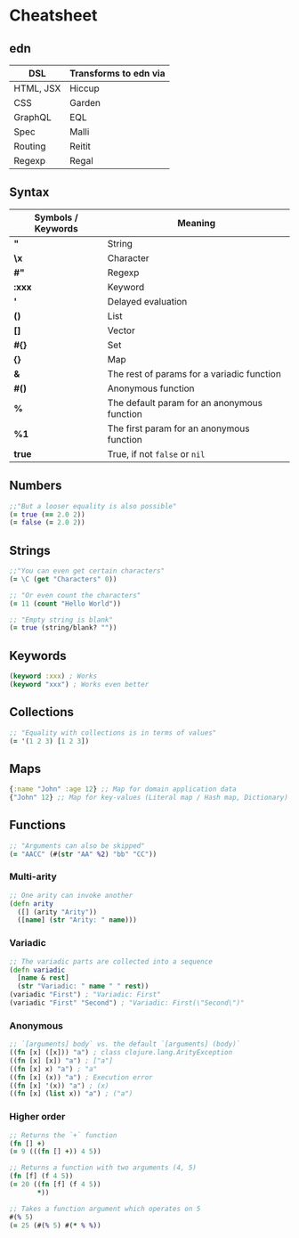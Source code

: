 # Cheatsheet

## edn

| DSL       | Transforms to edn via |
| --------- | --------------------- |
| HTML, JSX | Hiccup                |
| CSS       | Garden                |
| GraphQL   | EQL                   |
| Spec      | Malli                 |
| Routing   | Reitit                |
| Regexp    | Regal                 |

## Syntax

| Symbols / Keywords | Meaning                                     |
| ------------------ | ------------------------------------------- |
| **"**              | String                                      |
| **\x**             | Character                                   |
| **#"**             | Regexp                                      |
| **:xxx**           | Keyword                                     |
| **'**              | Delayed evaluation                          |
| **()**             | List                                        |
| **[]**             | Vector                                      |
| **#{}**            | Set                                         |
| **{}**             | Map                                         |
| **&**              | The rest of params for a variadic function  |
| **#()**            | Anonymous function                          |
| **%**              | The default param for an anonymous function |
| **%1**             | The first param for an anonymous function   |
| **true**           | True, if not `false` or `nil`               |

## Numbers

```clj
;;"But a looser equality is also possible"
(= true (== 2.0 2))
(= false (= 2.0 2))
```

## Strings

```clj
;;"You can even get certain characters"
(= \C (get "Characters" 0))
```

```clj
;; "Or even count the characters"
(= 11 (count "Hello World"))
```

```clj
;; "Empty string is blank"
(= true (string/blank? ""))
```

## Keywords

```clj
(keyword :xxx) ; Works
(keyword "xxx") ; Works even better
```

## Collections

```clj
;; "Equality with collections is in terms of values"
(= '(1 2 3) [1 2 3])
```

## Maps

```clj
{:name "John" :age 12} ;; Map for domain application data
{"John" 12} ;; Map for key-values (Literal map / Hash map, Dictionary)
```

## Functions

```clj
;; "Arguments can also be skipped"
(= "AACC" (#(str "AA" %2) "bb" "CC"))
```

### Multi-arity

```clj
;; One arity can invoke another
(defn arity
  ([] (arity "Arity"))
  ([name] (str "Arity: " name)))
```

### Variadic

```clj
;; The variadic parts are collected into a sequence
(defn variadic
  [name & rest]
  (str "Variadic: " name " " rest))
(variadic "First") ; "Variadic: First"
(variadic "First" "Second") ; "Variadic: First(\"Second\")"
```

### Anonymous

```clj
;; `[arguments] body` vs. the default `[arguments] (body)`
((fn [x] ([x])) "a") ; class clojure.lang.ArityException
((fn [x] [x]) "a") ; ["a"]
((fn [x] x) "a") ; "a"
((fn [x] (x)) "a") ; Execution error
((fn [x] '(x)) "a") ; (x)
((fn [x] (list x)) "a") ; ("a")
```

### Higher order

```clj
;; Returns the `+` function
(fn [] +)
(= 9 (((fn [] +)) 4 5))
```

```clj
;; Returns a function with two arguments (4, 5)
(fn [f] (f 4 5))
(= 20 ((fn [f] (f 4 5))
       *))
```

```clj
;; Takes a function argument which operates on 5
#(% 5)
(= 25 (#(% 5) #(* % %))
```
